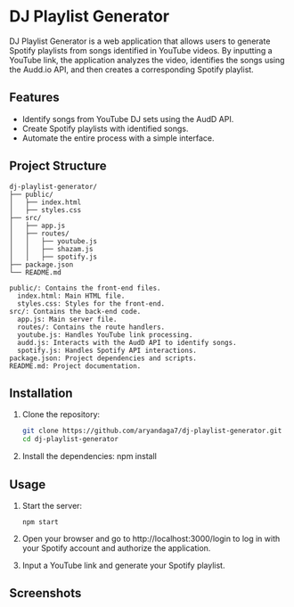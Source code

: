 # DJ Playlist Generator

DJ Playlist Generator is a web application that allows users to generate Spotify playlists from songs identified in YouTube videos. By inputting a YouTube link, the application analyzes the video, identifies the songs using the Audd.io API, and then creates a corresponding Spotify playlist.

## Features

- Identify songs from YouTube DJ sets using the AudD API.
- Create Spotify playlists with identified songs.
- Automate the entire process with a simple interface.

## Project Structure
```
dj-playlist-generator/
├── public/
│   ├── index.html
│   ├── styles.css
├── src/
│   ├── app.js
│   ├── routes/
│   │   ├── youtube.js
│   │   ├── shazam.js
│   │   ├── spotify.js
├── package.json
└── README.md
```

```
public/: Contains the front-end files.
  index.html: Main HTML file.
  styles.css: Styles for the front-end.
src/: Contains the back-end code.
  app.js: Main server file.
  routes/: Contains the route handlers.
  youtube.js: Handles YouTube link processing.
  audd.js: Interacts with the AudD API to identify songs.
  spotify.js: Handles Spotify API interactions.
package.json: Project dependencies and scripts.
README.md: Project documentation.
```

## Installation

1. Clone the repository:
   ```sh
   git clone https://github.com/aryandaga7/dj-playlist-generator.git
   cd dj-playlist-generator

2. Install the dependencies:
   npm install

## Usage

1. Start the server:
   ```
   npm start
   ```

2. Open your browser and go to http://localhost:3000/login to log in with your Spotify account and authorize the application.

3. Input a YouTube link and generate your Spotify playlist.


## Screenshots




